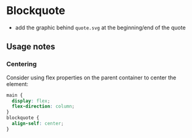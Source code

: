# Blockquote

- add the graphic behind `quote.svg` at the beginning/end of the quote

## Usage notes

### Centering

Consider using flex properties on the parent container to center the element:

```css
main {
  display: flex;
  flex-direction: column;
}
blockquote {
  align-self: center;
}
```
